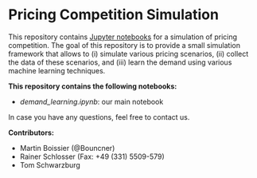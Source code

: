 # Pricing Competition Simulation

This repository contains [Jupyter notebooks](https://jupyter.org) for a simulation of pricing competition.
The goal of this repository is to provide a small simulation framework that allows to (i) simulate various pricing scenarios, (ii) collect the data of these scenarios, and (iii) learn the demand using various machine learning techniques.

**This repository contains the following notebooks:**
 * *demand_learning.ipynb*: our main notebook

In case you have any questions, feel free to contact us.

**Contributors:**
 * Martin Boissier (@Bouncner)
 * Rainer Schlosser (Fax: +49 (331) 5509-579)
 * Tom Schwarzburg
